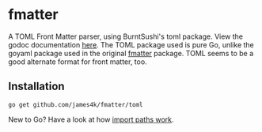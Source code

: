 # fmatter

A TOML Front Matter parser, using BurntSushi's toml package. View the godoc documentation [here](http://godoc.org/github.com/james4k/fmatter/toml). The TOML package used is pure Go, unlike the goyaml package used in the original [fmatter](http://github.com/james4k/fmatter) package. TOML seems to be a good alternate format for front matter, too.

## Installation

	go get github.com/james4k/fmatter/toml

New to Go? Have a look at how [import paths work](http://golang.org/doc/code.html#remote).

